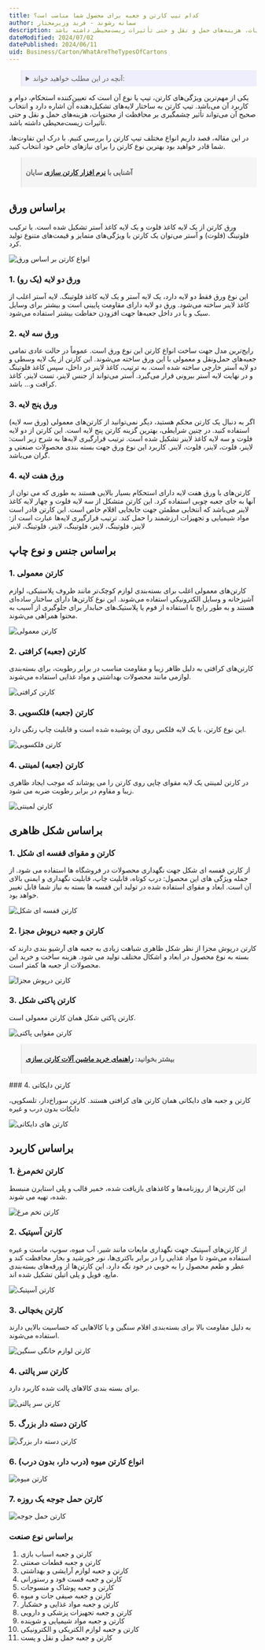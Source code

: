 ```yaml
---
title: کدام تیپ کارتن و جعبه برای محصول شما مناسب است؟
author: سمانه رشوند - فربد وزیرمختار
description: تیپ کارتن به ساختار لایه‌های تشکیل‌دهنده آن اشاره دارد و انتخاب صحیح آن می‌تواند تأثیر چشمگیری بر محافظت از محتویات، هزینه‌های حمل و نقل و حتی تأثیرات زیست‌محیطی داشته باشد.
dateModified: 2024/07/02
datePublished: 2024/06/11
uid: Business/Carton/WhatAreTheTypesOfCartons
---
```


<blockquote style="background-color:#eeeefc; padding:0.5rem">
<details>
  <summary>آنچه در این مطلب خواهید خواند:</summary>
  <ul>
    <li>براساس ورق</li>
      <ul>
        <li>ورق دو لایه (یک رو)</li>
        <li>ورق سه لایه</li>
        <li>ورق پنج لایه</li>
        <li>ورق هفت لایه</li>
      </ul>
    </li>
    <li>براساس جنس و نوع چاپ</li>
      <ul>
        <li>کارتن معمولی</li>
        <li>کارتن (جعبه) کرافتی</li>
        <li>کارتن (جعبه) فلکسویی</li>
        <li>کارتن (جعبه) لمینتی</li>
      </ul>
    </li>
    <li>براساس شکل ظاهری</li>
      <ul>
       <li>کارتن و مقوای قفسه ای شکل</li>
       <li>کارتن و جعبه درپوش مجزا</li>
       <li>کارتن مقوایی پاکتی شکل</li>
       <li>کارتن دایکاتی</li>
      </ul>
    </li>
    <li>براساس کاربرد</li>
      <ul>
       <li>کارتن تخم‌مرغ</li>
       <li>کارتن آسپتیک</li>
       <li>کارتن یخچالی</li>
       <li>کارتن سر پالتی</li>
       <li>کارتن دسته دار بزرگ</li>
       <li>انواع کارتن میوه (درب دار، بدون درب)</li>
       <li>کارتن حمل جوجه یک روزه</li>
      </ul>
    </li>
    <li>براساس نوع صنعت</li>
  </li>
</details>
</blockquote> 


یکی از مهم‌ترین ویژگی‌های کارتن، تیپ یا نوع آن است که تعیین‌کننده استحکام، دوام و کاربرد آن می‌باشد. تیپ کارتن به ساختار لایه‌های تشکیل‌دهنده آن اشاره دارد و انتخاب صحیح آن می‌تواند تأثیر چشمگیری بر محافظت از محتویات، هزینه‌های حمل و نقل و حتی تأثیرات زیست‌محیطی داشته باشد.

در این مقاله، قصد داریم انواع مختلف تیپ کارتن را بررسی کنیم. با درک این تفاوت‌ها، شما قادر خواهید بود بهترین نوع کارتن را برای نیازهای خاص خود انتخاب کنید.

<blockquote style="background-color:#f5f5f5; padding:0.5rem">
<p><strong>آشنایی با <a href="https://www.hooshkar.com/Software/PrintingAndPackaging/Package/Carton" target="_blank">نرم افزار کارتن سازی</a> سایان</p></strong></blockquote>

## براساس ورق

ورق کارتن از یک لایه کاغذ فلوت و یک لایه کاغذ آستر تشکیل شده است. با ترکیب فلوتینگ (فلوت) و آستر می‌توان یک کارتن با ویژگی‌های متمایز و قیمت‌های متنوع تولید کرد.

![انواع کارتن بر اساس ورق](./Images/AllKindsOfPaperAndCarton.webp)

### 1. ورق دو لایه (یک رو)

این نوع ورق فقط دو لایه دارد، یک لایه آستر و یک لایه کاغذ فلوتینگ. لایه آستر اغلب از کاغذ لاینر ساخته می‌شود. ورق دو لایه دارای مقاومت پایینی است و بیشتر برای وسایل سبک و یا در داخل جعبه‌ها جهت افزودن حفاظت بیشتر استفاده می‌شود.

### 2. ورق سه لایه

رایج‌ترین مدل جهت ساخت انواع کارتن این نوع ورق است. عموماً در حالت عادی تمامی جعبه‌های حمل‌و‌نقل و معمولی با این ورق ساخته می‌شوند. این کارتن از یک لایه وسطی و دو لایه آستر خارجی ساخته شده است. به ترتیب، کاغذ لاینر در داخل، سپس کاغذ فلوتینگ و در نهایت لایه آستر بیرونی قرار می‌گیرد. آستر می‌تواند از جنس لاینر، تست لاینر، کاغذ کرافت و... باشد.
### 3. ورق پنج لایه

اگر به دنبال یک کارتن محکم هستید، دیگر نمی‌توانید از کارتن‌های معمولی (ورق سه لایه) استفاده کنید. در چنین شرایطی، بهترین گزینه کارتن پنج لایه است. این کارتن از دو لایه فلوت و سه لایه کاغذ لاینر تشکیل شده است. ترتیب قرارگیری لایه‌ها به شرح زیر است: لاینر، فلوت، لاینر، فلوت، لاینر. کاربرد این نوع ورق جهت بسته بندی محصولات صنعتی و گران می‌باشد.

### 4. ورق هفت لایه

کارتن‌های با ورق هفت لایه دارای استحکام بسیار بالایی هستند به طوری که می توان از آنها به جای جعبه چوبی استفاده کرد. این کارتن متشکل از سه لایه فلوت و چهار لایه کاغذ لاینر می‌باشد که انتخابی مطمئن جهت جابجایی اقلام خاص است. این کارتن قادر است مواد شیمیایی و تجهیزات ارزشمند را حمل کند. ترتیب قرارگیری لایه‌ها عبارت است از: لاینر، فلوتینگ، لاینر، فلوتینگ، لاینر، فلوتینگ، لاینر

## براساس جنس و نوع چاپ

### 1. کارتن معمولی

کارتن‌های معمولی اغلب برای بسته‌بندی لوازم کوچک‌تر مانند ظروف پلاستیکی، لوازم آشپزخانه و وسایل الکترونیکی استفاده می‌شوند. این نوع کارتن‌ها دارای ساختار ساده‌ای هستند و به طور رایج با استفاده از فوم یا پلاستیک‌های حبابدار برای جلوگیری از آسیب به محتوا همراهی می‌شوند.

![کارتن معمولی](./Images/NormalCarton.webp)

### 2. کارتن (جعبه) کرافتی

کارتن‌های کرافتی به دلیل ظاهر زیبا و مقاومت مناسب در برابر رطوبت، برای بسته‌بندی لوازمی مانند محصولات بهداشتی و مواد غذایی استفاده می‌شوند.

![کارتن کرافتی](./Images/KraftCartons.webp)

### 3. کارتن (جعبه) فلکسویی

این نوع کارتن، با یک لایه فلکس روی آن پوشیده شده است و قابلیت چاپ رنگی دارد.

![کارتن فلکسویی](./Images/FlexoCartons.webp)

### 4. کارتن (جعبه) لمینتی
در کارتن لمینتی یک لایه مقوای چاپی روی کارتن را می پوشاند که موجب ایجاد ظاهری زیبا و مقاوم در برابر رطوبت ضربه می شود.

![کارتن لمینتی](./Images/LaminatedCartons.webp)

## براساس شکل ظاهری

### 1. کارتن و مقوای قفسه ای شکل

از کارتن قفسه ای شکل جهت نگهداری محصولات در فروشگاه ها استفاده می شود. از جمله ویژگی های این محصول: درب کوتاه، قابلیت چاپ، قابلیت نگهداری و ایمنی بالای آن است. ابعاد و مقوای استفاده شده در تولید این قفسه ها بسته به نیاز شما قابل تغییر خواهد بود.

![کارتن قفسه ای شکل](./Images/ShelfCartons.webp)

### 2. کارتن و جعبه درپوش مجزا

کارتن درپوش مجزا از نظر شکل ظاهری شباهت زیادی به جعبه های آرشیو بندی دارند که بسته به نوع محصول در ابعاد و اشکال مختلف تولید می شود. هزینه ساخت و خرید این محصولات از جعبه ها کمتر است.

![کارتن درپوش مجزا](./Images/CartonsWithSeparateLids.webp)

### 3. کارتن پاکتی شکل

کارتن پاکتی شکل همان کارتن معمولی است.

![کارتن مقوایی پاکتی](./Images/EnvelopeShapedCartons.webp)

<blockquote style="background-color:#f5f5f5; padding:0.5rem">
<p><strong>بیشتر بخوانید: <a href="https://www.hooshkar.com/Wiki/Business/CartonIndustryMachinery" target="_blank">راهنمای خرید ماشین آلات کارتن سازی</a></p></strong></blockquote>
### 4. کارتن دایکاتی

کارتن‌ و جعبه های دایکاتی همان کارتن های کرافتی هستند. کارتن سوراخ‌دار، تلسکوپی، دایکات بدون درب و غیره

![کارتن های دایکاتی](./Images/DieCuttingCarton.webp)


## براساس کاربرد

### 1. کارتن تخم‌مرغ

این کارتن‌ها از روزنامه‌ها و کاغذهای بازیافت شده، خمیر قالب و پلی استایرن منبسط شده، تهیه می شوند.

![کارتن تخم مرغ](./Images/EggCarton.webp)

### 2. کارتن آسپتیک

از کارتن‌های آسپتیک جهت نگهداری مایعات مانند شیر، آب میوه، سوپ، ماست و غیره استفاده می‌شود تا مواد غذایی را در برابر باکتری‌ها، نور خورشید و بخار محافظت کند و عطر و طعم محصول را به خوبی در خود نگه دارد. این کارتن‌ها از ورقه‌های بسته‌بندی مایع، فویل و پلی اتیلن تشکیل شده اند.

![کارتن آسپتیک](./Images/AsepticCarton.webp)

### 3. کارتن یخچالی

به دلیل مقاومت بالا برای بسته‌بندی اقلام سنگین و یا کالاهایی که حساسیت بالایی دارند استفاده می‌شوند.

![کارتن لوازم خانگی سنگین](./Images/HeavyHomeApplianceCarton.webp)

### 4. کارتن سر پالتی

برای بسته بندی کالاهای پالت شده کاربرد دارد.

![کارتن سر پالتی](./Images/PalletHeadCarton.webp)

### 5. کارتن دسته دار بزرگ

![کارتن دسته دار بزرگ](./Images/CartonsWithLargeHandles.webp)

### 6. انواع کارتن میوه (درب دار، بدون درب)

![کارتن میوه](./Images/FruitCartons.webp)

### 7. کارتن حمل جوجه یک روزه

![کارتن حمل جوجه](./Images/CartonForDayOldChicks.webp)

### براساس نوع صنعت

1.	کارتن و جعبه اسباب بازی
2.	کارتن و جعبه قطعات صعنتی
3.	کارتن و جعبه لوازم آرایشی و بهداشتی
4.	کارتن و جعبه فست فود و رستورانی
5.	کارتن و جعبه پوشاک و منسوجات
6.	کارتن و جعبه صیفی جات و میوه
7.	کارتن و جعبه مواد غذایی و خشکبار
8.	کارتن و جعبه تجهیزات پزشکی و دارویی
9.	کارتن و جعبه مواد شیمیایی و شوینده
10.	کارتن و جعبه لوازم الکتریکی و الکترونیکی
11.	کارتن و جعبه حمل و نقل و پست